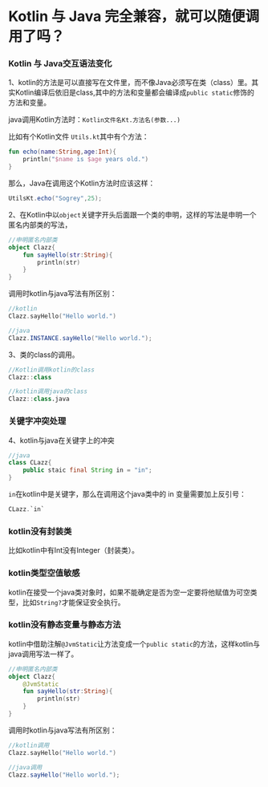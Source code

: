 # Kotlin 与 Java 完全兼容，就可以随便调用了吗？

### Kotlin 与 Java交互语法变化

1、kotlin的方法是可以直接写在文件里，而不像Java必须写在类（class）里。其实Kotlin编译后依旧是class,其中的方法和变量都会编译成`public static`修饰的方法和变量。

java调用Kotlin方法时：`Kotlin文件名Kt.方法名(参数...)`

比如有个Kotlin文件 `Utils.kt`其中有个方法：

``` kotlin
fun echo(name:String,age:Int){
    println("$name is $age years old.")
}
```

那么，Java在调用这个Kotlin方法时应该这样：

``` java
UtilsKt.echo("Sogrey",25);
```

2、在Kotlin中以`object`关键字开头后面跟一个类的申明，这样的写法是申明一个匿名内部类的写法，

``` kotlin
//申明匿名内部类
object Clazz{
    fun sayHello(str:String){
        println(str)
    }
}
```

调用时kotlin与java写法有所区别：

``` kotlin
//kotlin
Clazz.sayHello("Hello world.")
```

``` java
//java
Clazz.INSTANCE.sayHello("Hello world.");
```

3、类的class的调用。

``` java
//Kotlin调用kotlin的class
Clazz::class
```

``` kotlin
//kotlin调用java的class
Clazz::class.java
```

### 关键字冲突处理

4、kotlin与java在关键字上的冲突

``` java
//java
class CLazz{
    public staic final String in = "in";
}
```

`in`在kotlin中是关键字，那么在调用这个java类中的 in 变量需要加上反引号：

``` kotlin
CLazz.`in`
```

### kotlin没有封装类

比如kotlin中有Int没有Integer（封装类）。

### kotlin类型空值敏感

kotlin在接受一个java类对象时，如果不能确定是否为空一定要将他赋值为可空类型，比如`String?`才能保证安全执行。

### kotlin没有静态变量与静态方法

kotlin中借助注解`@JvmStatic`让方法变成一个`public static`的方法，这样kotlin与java调用写法一样了。

``` kotlin
//申明匿名内部类
object Clazz{
    @JvmStatic
    fun sayHello(str:String){
        println(str)
    }
}
```

调用时kotlin与java写法有所区别：

``` kotlin
//kotlin调用
Clazz.sayHello("Hello world.")
```

``` java
//java调用
Clazz.sayHello("Hello world.");
```

